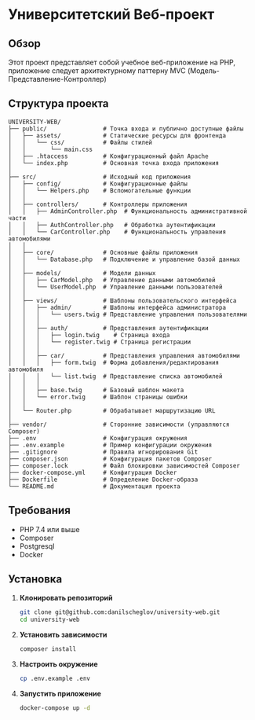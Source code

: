 # Университетский Веб-проект

## Обзор

Этот проект представляет собой учебное веб-приложение на PHP, приложение следует архитектурному паттерну MVC (Модель-Представление-Контроллер)

## Структура проекта

```
UNIVERSITY-WEB/
├── public/                # Точка входа и публично доступные файлы
│   ├── assets/            # Статические ресурсы для фронтенда
│   │   └── css/           # Файлы стилей
│   │       └── main.css
│   ├── .htaccess          # Конфигурационный файл Apache
│   └── index.php          # Основная точка входа приложения
│
├── src/                   # Исходный код приложения
│   ├── config/            # Конфигурационные файлы
│   │   └── Helpers.php    # Вспомогательные функции
│   │
│   ├── controllers/       # Контроллеры приложения
│   │   ├── AdminController.php  # Функциональность административной части
│   │   ├── AuthController.php   # Обработка аутентификации
│   │   └── CarController.php    # Функциональность управления автомобилями
│   │
│   ├── core/              # Основные файлы приложения
│   │   └── Database.php   # Подключение и управление базой данных
│   │
│   ├── models/            # Модели данных
│   │   ├── CarModel.php   # Управление данными автомобилей
│   │   └── UserModel.php  # Управление данными пользователей
│   │
│   ├── views/             # Шаблоны пользовательского интерфейса
│   │   ├── admin/         # Шаблоны интерфейса администратора
│   │   │   └── users.twig # Представление управления пользователями
│   │   │
│   │   ├── auth/          # Представления аутентификации
│   │   │   ├── login.twig    # Страница входа
│   │   │   └── register.twig # Страница регистрации
│   │   │
│   │   ├── car/           # Представления управления автомобилями
│   │   │   ├── form.twig  # Форма добавления/редактирования автомобиля
│   │   │   └── list.twig  # Представление списка автомобилей
│   │   │
│   │   ├── base.twig      # Базовый шаблон макета
│   │   └── error.twig     # Шаблон страницы ошибки
│   │
│   └── Router.php         # Обрабатывает маршрутизацию URL
│
├── vendor/                # Сторонние зависимости (управляются Composer)
├── .env                   # Конфигурация окружения
├── .env.example           # Пример конфигурации окружения
├── .gitignore             # Правила игнорирования Git
├── composer.json          # Конфигурация пакетов Composer
├── composer.lock          # Файл блокировки зависимостей Composer
├── docker-compose.yml     # Конфигурация Docker
├── Dockerfile             # Определение Docker-образа
└── README.md              # Документация проекта
```

## Требования

- PHP 7.4 или выше
- Composer
- Postgresql
- Docker

## Установка

1. **Клонировать репозиторий**

   ```bash
   git clone git@github.com:danilscheglov/university-web.git
   cd university-web
   ```

2. **Установить зависимости**

   ```bash
   composer install
   ```

3. **Настроить окружение**

   ```bash
   cp .env.example .env
   ```

4. **Запустить приложение**

   ```bash
   docker-compose up -d
   ```
